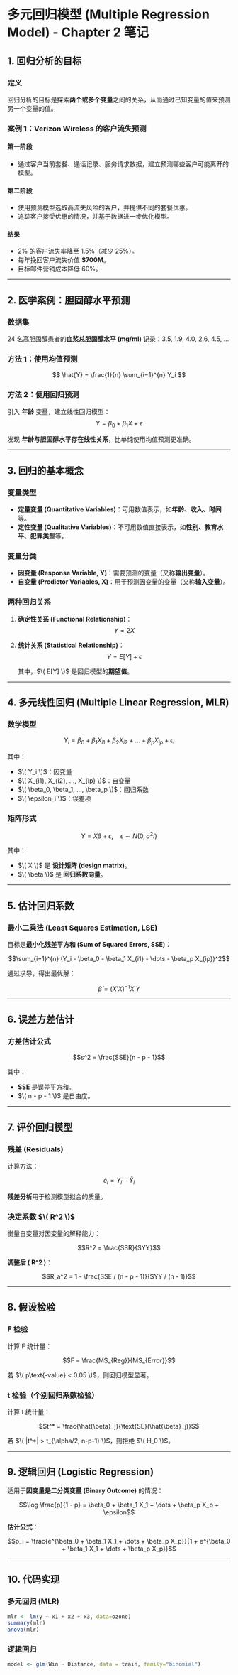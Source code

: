 # **多元回归模型 (Multiple Regression Model) - Chapter 2 笔记**

## **1. 回归分析的目标**
### **定义**
回归分析的目标是探索**两个或多个变量**之间的关系，从而通过已知变量的值来预测另一个变量的值。

### **案例 1：Verizon Wireless 的客户流失预测**
#### **第一阶段**
- 通过客户当前套餐、通话记录、服务请求数据，建立预测哪些客户可能离开的模型。

#### **第二阶段**
- 使用预测模型选取高流失风险的客户，并提供不同的套餐优惠。
- 追踪客户接受优惠的情况，并基于数据进一步优化模型。

#### **结果**
- 2% 的客户流失率降至 1.5%（减少 25%）。
- 每年挽回客户流失价值 **\$700M**。
- 目标邮件营销成本降低 60%。

---

## **2. 医学案例：胆固醇水平预测**
### **数据集**
24 名高胆固醇患者的**血浆总胆固醇水平 (mg/ml)** 记录：3.5, 1.9, 4.0, 2.6, 4.5, ...

### **方法 1：使用均值预测**
$$
\hat{Y} = \frac{1}{n} \sum_{i=1}^{n} Y_i
$$

### **方法 2：使用回归预测**
引入 **年龄** 变量，建立线性回归模型：
$$Y = \beta_0 + \beta_1 X + \epsilon$$

发现 **年龄与胆固醇水平存在线性关系**，比单纯使用均值预测更准确。

---

## **3. 回归的基本概念**
### **变量类型**
- **定量变量 (Quantitative Variables)**：可用数值表示，如**年龄、收入、时间**等。
- **定性变量 (Qualitative Variables)**：不可用数值直接表示，如**性别、教育水平、犯罪类型**等。

### **变量分类**
- **因变量 (Response Variable, Y)**：需要预测的变量（又称**输出变量**）。
- **自变量 (Predictor Variables, X)**：用于预测因变量的变量（又称**输入变量**）。

### **两种回归关系**
1. **确定性关系 (Functional Relationship)**：
   $$Y = 2X$$
2. **统计关系 (Statistical Relationship)**：
   $$Y = E[Y] + \epsilon$$

   其中，$\( E[Y] \)$ 是回归模型的**期望值**。

---

## **4. 多元线性回归 (Multiple Linear Regression, MLR)**
### **数学模型**

$$Y_i = \beta_0 + \beta_1 X_{i1} + \beta_2 X_{i2} + \dots + \beta_p X_{ip} + \epsilon_i$$

其中：
- $\( Y_i \)$：因变量
- $\( X_{i1}, X_{i2}, ..., X_{ip} \)$：自变量
- $\( \beta_0, \beta_1, ..., \beta_p \)$：回归系数
- $\( \epsilon_i \)$：误差项

### **矩阵形式**

$$Y = X\beta + \epsilon, \quad \epsilon \sim N(0, \sigma^2 I)$$

其中：
- $\( X \)$ 是 **设计矩阵 (design matrix)**。
- $\( \beta \)$ 是 **回归系数向量**。

---

## **5. 估计回归系数**
### **最小二乘法 (Least Squares Estimation, LSE)**
目标是**最小化残差平方和 (Sum of Squared Errors, SSE)**：

$$\sum_{i=1}^{n} (Y_i - \beta_0 - \beta_1 X_{i1} - \dots - \beta_p X_{ip})^2$$

通过求导，得出最优解：

$$\hat{\beta} = (X'X)^{-1} X'Y$$


---

## **6. 误差方差估计**
### **方差估计公式**

$$s^2 = \frac{SSE}{n - p - 1}$$

其中：
- **SSE** 是误差平方和。
- $\( n - p - 1 \)$ 是自由度。

---

## **7. 评价回归模型**
### **残差 (Residuals)**
计算方法：

$$e_i = Y_i - \hat{Y}_i$$

**残差分析**用于检测模型拟合的质量。

### **决定系数 $\( R^2 \)$**
衡量自变量对因变量的解释能力：

$$R^2 = \frac{SSR}{SYY}$$

**调整后 \( R^2 \)**：

$$R_a^2 = 1 - \frac{SSE / (n - p - 1)}{SYY / (n - 1)}$$


---

## **8. 假设检验**
### **F 检验**
计算 F 统计量：

$$F = \frac{MS_{Reg}}{MS_{Error}}$$

若 $\( p\text{-value} < 0.05 \)$，则回归模型显著。

### **t 检验（个别回归系数检验）**
计算 t 统计量：

$$t^* = \frac{\hat{\beta}_j}{\text{SE}(\hat{\beta}_j)}$$

若 $\( |t^*| > t_{\alpha/2, n-p-1} \)$，则拒绝 $\( H_0 \)$。

---

## **9. 逻辑回归 (Logistic Regression)**
适用于**因变量是二分类变量 (Binary Outcome)** 的情况：

$$\log \frac{p}{1 - p} = \beta_0 + \beta_1 X_1 + \dots + \beta_p X_p + \epsilon$$


**估计公式**：

$$p_i = \frac{e^{\beta_0 + \beta_1 X_1 + \dots + \beta_p X_p}}{1 + e^{\beta_0 + \beta_1 X_1 + \dots + \beta_p X_p}}$$


---

## **10. 代码实现**
### **多元回归 (MLR)**
```r
mlr <- lm(y ~ x1 + x2 + x3, data=ozone)
summary(mlr)
anova(mlr)
```

### 逻辑回归

```R
model <- glm(Win ~ Distance, data = train, family="binomial")
```

